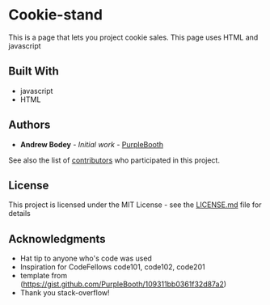 # Cookie-stand

This is a page that lets you project cookie sales.
This page uses HTML and javascript


## Built With

* javascript
* HTML


## Authors

* **Andrew Bodey** - *Initial work* - [PurpleBooth](https://github.com/PurpleBooth)

See also the list of [contributors](https://github.com/your/project/contributors) who participated in this project.

## License

This project is licensed under the MIT License - see the [LICENSE.md](LICENSE.md) file for details

## Acknowledgments

* Hat tip to anyone who's code was used
* Inspiration for CodeFellows code101, code102, code201
* template from (https://gist.github.com/PurpleBooth/109311bb0361f32d87a2)
* Thank you stack-overflow!

